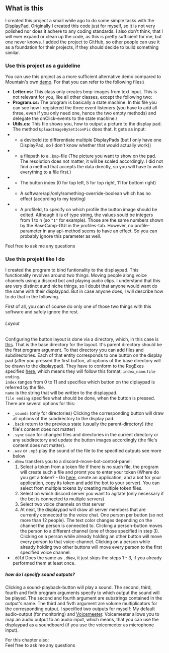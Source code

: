 ## What is this
I created this project a small while ago to do some simple tasks with the [DisplayPad](https://mountain.gg/keypads/displaypad/).
Originally I created this code just for myself, so it is not very polished nor does it adhere to any coding standards.
I also don't think, that I will ever expand or clean up the code, as this is pretty sufficient for me, but one never knows.
I added the project to GitHub, so other people can use it as a foundation for their projects, if they should decide to build something similar.

### Use this project as a guideline
You can use this project as a more sufficient alternative demo compared to Mountain's own [demo](https://github.com/Mountain-BC/DisplayPad.SDK.Demo).
For that you can refer to the following files:\
* __Letter.cs:__ This class only creates bmp-images from text input. This is not relevant for you, like all other classes, except the following two:
* __Program.cs:__ The program is basically a state machine. In this file you can see how I registered the three event listeners (you have to add all three, even if you only need one, hence the two empty methods) and delegate the onClick-events to the state machine.\
* __Utils.cs:__ This file shows you, how to output a picture to the display pad. The method `UploadImageBySetIconPic` does that. It gets as input:
* - a deviceId (to differentiate multiple DisplayPads (but I only have one DisplayPad, so I don't know whether that would actually work))
* - a filepath to a `.bmp`-file (The picture you want to show on the pad. The resolution does not matter, it will be scaled accordingly. I did not find a method that accepts the data directly, so you will have to write everything to a file first.)
* - The button index (0 for top left, 5 for top right, 11 for bottom right)
* - A software/api/only/something-override-boolean which has no effect (according to my testing)
* - A profileId, to specify on which profile the button image should be edited. Although it is of type string, the values sould be integers from 1 to n (so `"1"` for example). Those are the same numbers shown by the BaseCamp-GUI in the profiles-tab. However, no profile-parameter in any api-method seems to have an effect. So you can probably ignore this parameter as well.

Feel free to ask me any questions

### Use this projekt like I do
I created the program to bind funtionality to the displaypad.
This functionality revolves around two things: Moving people along voice channels using a discord bot and playing audio clips.
I understand that this are very distinct aund niche things, so I doubt that anyone would want do the same with their displaypad.
But in case anyone does, I will describe how to do that in the following.

First of all, you can of course do only one of those two things with this software and safely ignore the rest.
###### Layout
Configuring the button layout is done via a directory, which, in this case is [this](https://github.com/cengels9/display_pad_stuff/tree/main/Sounds).
That is the base directory for the layout.
It's parent directory should be the first program argument.
To that directory you can add files and subdirectories.
Each of that entity corresponds to one button on the display pad (after you pressed the first button, all options of the base directory will be drawn to the displaypad).
They have to conform to the RegExes specified [here](https://github.com/cengels9/display_pad_stuff/blob/main/SoundScreen.cs), which means they will follow this format: `index`_`name`.`file ending`.\
`index` ranges from 0 to 11 and specifies which button on the diplaypad is referred by the file.\
`name` is the string that will be written to the displaypad.\
`file ending` specifies what should be done, when the button is pressed. There are several options for this:
* `_sounds` (only for directories) Clicking the corresponding button will draw all options of the subdirectory to the display pad.
* `.back` return to the previous state (usually the parent-directory) (the file's content does not matter)
* `.sync` scan for changed files and directories in the current directory or any subdirectory and update the button images accordingly (the file's content does not matter).
* `.wav` or `.mp3` play the sound of the file to the specified outputs see more below
* `.dNew` transfers you to a discord-move-bot-control-panel:
  1. Select a token from a token file if there is no such file, the program will create such a file and promt you to enter your token (Where do you get a token? - Go [here](https://discord.com/developers/applications), create an application, and a bot for your application, copy its token and add the bot to your server). You can select from multiple tokens by creating multiple token files.
  2. Select on which discord server you want to agitate (only necessary if the bot is connected to multiple servers)
  3. Select two voice channels on that server
  4. At next, the displaypad will draw all server members that are currently connected to the voice chat. One person per button (so not more than 12 people). The text color changes depending on the channel the person is connected to. Clicking a person-button moves the person to a different channel (one of those specified in step 3). Clicking on a person while already holding an other button will move every person to that voice-channel. Clicking on a person while already holding two other buttons will move every person to the first specified voice channel.
* `.dOld` Does the same as `.dNew`, it just skips the steps 1 - 3, if you already performed them at least once.

##### how do I specify sound outputs?
Clicking a sound-playback-button will play a sound.
The second, third, fourth and fivth program arguments specify to which output the sound will be played.
The second and fourth argument are substrings contained in the output's name.
The third and fivth argument are volume multiplicators for the corresponding output.
I specified two outputs for myself: My default audio-output (for monitoring) and [Voicemeeter](https://vb-audio.com/Voicemeeter/). 
Voicemeeter allows you to map an audio output to an audio input, which means, that you can use the displaypad as a soundboard (if you use the voicemeeter as microphone input).

For this chapter also:\
Feel free to ask me any questions


